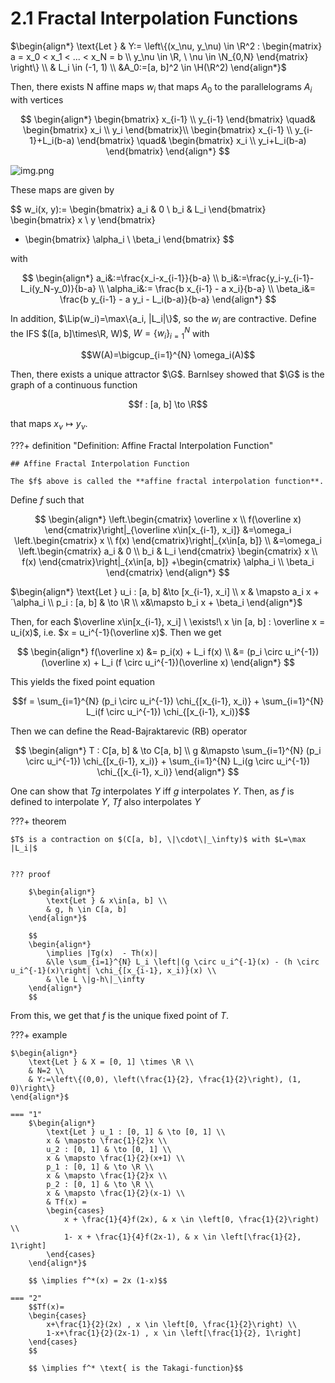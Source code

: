 # 2.1 Fractal Interpolation Functions

$\begin{align*}
    \text{Let } & Y:= \left\{(x_\nu, y_\nu) \in \R^2 :
    \begin{matrix}
        a = x_0 < x_1 < ... < x_N = b \\
        y_\nu \in \R, \ \nu \in \N_{0,N}
    \end{matrix}
    \right\} \\
    & L_i \in (-1, 1) \\
    &A_0:=[a, b]^2 \in \H(\R^2)
\end{align*}$

Then, there exists N affine maps $w_i$ that maps $A_0$ to the parallelograms $A_i$ with vertices

$$
\begin{align*}
    \begin{bmatrix}
        x_{i-1} \\
        y_{i-1}
    \end{bmatrix}
    \quad&
    \begin{bmatrix}
        x_i \\
        y_i
    \end{bmatrix}\\
    \begin{bmatrix}
        x_{i-1} \\
        y_{i-1}+L_i(b-a)
    \end{bmatrix}
    \quad&
    \begin{bmatrix}
        x_i \\
        y_i+L_i(b-a)
    \end{bmatrix}
\end{align*}
$$

![img.png](../img.png)

These maps are given by

$$
w_i(x, y):=
\begin{bmatrix}
    a_i & 0 \\
    b_i & L_i
\end{bmatrix}
\begin{bmatrix}
    x \\
    y
\end{bmatrix}
+ \begin{bmatrix}
    \alpha_i \\
    \beta_i
\end{bmatrix}
$$

with

$$
\begin{align*} 
    a_i&:=\frac{x_i-x_{i-1}}{b-a} \\
    b_i&:=\frac{y_i-y_{i-1}-L_i(y_N-y_0)}{b-a} \\
    \alpha_i&:= \frac{b x_{i-1} - a x_i}{b-a} \\
    \beta_i&= \frac{b y_{i-1} - a y_i - L_i(b-a)}{b-a}
\end{align*}
$$

In addition, $\Lip(w_i)=\max\{a_i, |L_i|\}$, so the $w_i$ are contractive.
Define the IFS $([a, b]\times\R, W)$, $W=\{w_i\}_{i=1}^N$ with

$$W(A)=\bigcup_{i=1}^{N} \omega_i(A)$$

Then, there exists a unique attractor $\G$. Barnlsey showed that $\G$ is the graph of a continuous function

$$f : [a, b] \to \R$$

that maps $x_\nu \mapsto y_\nu$.


???+ definition "Definition: Affine Fractal Interpolation Function"

    ## Affine Fractal Interpolation Function

    The $f$ above is called the **affine fractal interpolation function**.

Define $f$ such that

$$
\begin{align*}
    \left.\begin{cmatrix}
        \overline x \\
        f(\overline x)
    \end{cmatrix}\right|_{\overline x\in[x_{i-1}, x_i]}
    &=\omega_i \left.\begin{cmatrix}
        x \\
        f(x)
    \end{cmatrix}\right|_{x\in[a, b]} \\
    &=\omega_i \left.\begin{cmatrix}
        a_i & 0 \\
        b_i & L_i
    \end{cmatrix}
    \begin{cmatrix}
        x \\
        f(x)
    \end{cmatrix}\right|_{x\in[a, b]}
    +\begin{cmatrix}
        \alpha_i \\
        \beta_i
    \end{cmatrix}
\end{align*}
$$

$\begin{align*}
    \text{Let } u_i : [a, b] &\to [x_{i-1}, x_i] \\
    x & \mapsto a_i x +´\alpha_i \\
    p_i : [a, b] & \to \R \\
    x&\mapsto b_i x + \beta_i
\end{align*}$

Then, for each $\overline x\in[x_{i-1}, x_i] \ \exists!\ x \in [a, b] : \overline x = u_i(x)$,
i.e. $x = u_i^{-1}(\overline x)$. Then we get

$$
\begin{align*}
    f(\overline x) &= p_i(x) + L_i f(x) \\
    &= (p_i \circ u_i^{-1})(\overline x) + L_i (f \circ u_i^{-1})(\overline x)
\end{align*}
$$

This yields the fixed point equation

$$f = \sum_{i=1}^{N} (p_i \circ u_i^{-1}) \chi_{[x_{i-1}, x_i)} + \sum_{i=1}^{N} L_i(f \circ u_i^{-1}) \chi_{[x_{i-1}, x_i)}$$

Then we can define the Read-Bajraktarevic (RB) operator

$$
\begin{align*}
    T : C[a, b] & \to C[a, b] \\
    g &\mapsto \sum_{i=1}^{N} (p_i \circ u_i^{-1}) \chi_{[x_{i-1}, x_i)} + \sum_{i=1}^{N} L_i(g \circ u_i^{-1}) \chi_{[x_{i-1}, x_i)}
\end{align*}
$$

One can show that $Tg$ interpolates $Y$ iff $g$ interpolates $Y$.
Then, as $f$ is defined to interpolate $Y$, $Tf$ also interpolates $Y$

???+ theorem

    $T$ is a contraction on $(C[a, b], \|\cdot\|_\infty)$ with $L=\max |L_i|$
    
    
    ??? proof
        
        $\begin{align*}
            \text{Let } & x\in[a, b] \\
            & g, h \in C[a, b]
        \end{align*}$

        $$
        \begin{align*}
            \implies |Tg(x)  - Th(x)|
            &\le \sum_{i=1}^{N} L_i \left|(g \circ u_i^{-1}(x) - (h \circ u_i^{-1}(x)\right| \chi_{[x_{i-1}, x_i)}(x) \\
            & \le L \|g-h\|_\infty
        \end{align*}
        $$

From this, we get that $f$ is the unique fixed point of $T$.


???+ example

    $\begin{align*}
        \text{Let } & X = [0, 1] \times \R \\
        & N=2 \\
        & Y:=\left\{(0,0), \left(\frac{1}{2}, \frac{1}{2}\right), (1, 0)\right\}
    \end{align*}$

    === "1"
        $\begin{align*}
            \text{Let } u_1 : [0, 1] & \to [0, 1] \\
            x & \mapsto \frac{1}{2}x \\
            u_2 : [0, 1] & \to [0, 1] \\
            x & \mapsto \frac{1}{2}(x+1) \\
            p_1 : [0, 1] & \to \R \\
            x & \mapsto \frac{1}{2}x \\
            p_2 : [0, 1] & \to \R \\
            x & \mapsto \frac{1}{2}(x-1) \\
            & Tf(x) =
            \begin{cases}
                x + \frac{1}{4}f(2x), & x \in \left[0, \frac{1}{2}\right) \\
                1- x + \frac{1}{4}f(2x-1), & x \in \left[\frac{1}{2}, 1\right]
            \end{cases}
        \end{align*}$

        $$ \implies f^*(x) = 2x (1-x)$$

    === "2"
        $$Tf(x)=
        \begin{cases}
            x+\frac{1}{2}(2x) , x \in \left[0, \frac{1}{2}\right) \\
            1-x+\frac{1}{2}(2x-1) , x \in \left[\frac{1}{2}, 1\right]
        \end{cases}
        $$

        $$ \implies f^* \text{ is the Takagi-function}$$
        